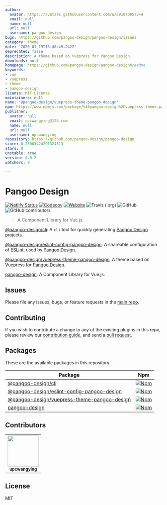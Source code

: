 ```yaml
---
author:
  avatar: https://avatars.githubusercontent.com/u/59107005?v=4
  email: null
  name: null
  url: null
  username: pangoo-design
bugs: https://github.com/pangoo-design/pangoo-design/issues
category: theme
date: '2020-01-19T13:40:49.242Z'
deprecated: false
description: A theme based on Vuepress for Pangoo Design.
downloads: null
homepage: https://github.com/pangoo-design/pangoo-design#readme
keywords:
- vue
- vuepress
- theme
- pangoo-design
license: MIT License
maintainers: null
name: '@pangoo-design/vuepress-theme-pangoo-design'
npm: https://www.npmjs.com/package/%40pangoo-design%2Fvuepress-theme-pangoo-design
publisher:
  avatar: null
  email: upcwangying@126.com
  name: null
  url: null
  username: upcwangying
repository: https://github.com/pangoo-design/pangoo-design
score: 0.28003424291324513
stars: 0
unstable: true
version: 0.0.2
watchers: 0

---
```


# Pangoo Design

[![Netlify Status](https://api.netlify.com/api/v1/badges/05401131-d6e0-40be-bf1d-4dbe2ed7633b/deploy-status)](https://app.netlify.com/sites/pangoo-design/deploys)
[![Codecov](https://img.shields.io/codecov/c/gh/pangoo-design/pangoo-design)](https://codecov.io/gh/pangoo-design/pangoo-design)
[![Website](https://img.shields.io/website?url=https%3A%2F%2Fpangoo.design)](https://pangoo.design)
![Travis (.org)](https://img.shields.io/travis/pangoo-design/pangoo-design)
![GitHub](https://img.shields.io/github/license/pangoo-design/pangoo-design)
![GitHub contributors](https://img.shields.io/github/contributors/pangoo-design/pangoo-design)

> A Component Library for Vue.js.

[@pangoo-design/cli](packages/@pangoo-design/cli): A `cli` tool for quickly generating [Pangoo Design](https://pangoo.design) projects.

[@pangoo-design/eslint-config-pangoo-design](packages/@pangoo-design/eslint-config-pangoo-design): A shareable configuration of [ESLint](https://eslint.org), used by [Pangoo Design](https://pangoo.design).

[@pangoo-design/vuepress-theme-pangoo-design](packages/@pangoo-design/vuepress-theme-pangoo-design): A theme based on Vuepress for [Pangoo Design](https://pangoo.design).

[pangoo-design](packages/pangoo-design): A Component Library for Vue.js.

## Issues

Please file any issues, bugs, or feature requests in the [main
repo](https://github.com/pangoo-design/pangoo-design/issues/new).

## Contributing

If you wish to contribute a change to any of the existing plugins in this repo,
please review our [contribution guide](https://github.com/pangoo-design/pangoo-design/blob/master/.github/CONTRIBUTING.md),
and send a [pull request](https://github.com/pangoo-design/pangoo-design/pulls).

## Packages
These are the available packages in this repository.

| Package | Npm |
|--------|-----|
| [@pangoo-design/cli](./packages/@pangoo-design/cli) | [![Npm](https://img.shields.io/npm/v/@pangoo-design/cli)](https://www.npmjs.com/package/@pangoo-design/cli) |
| [@pangoo-design/eslint-config-pangoo-design](./packages/@pangoo-design/eslint-config-pangoo-design) | [![Npm](https://img.shields.io/npm/v/@pangoo-design/eslint-config-pangoo-design)](https://www.npmjs.com/package/@pangoo-design/eslint-config-pangoo-design) |
| [@pangoo-design/vuepress-theme-pangoo-design](./packages/@pangoo-design/vuepress-theme-pangoo-design) | [![Npm](https://img.shields.io/npm/v/@pangoo-design/vuepress-theme-pangoo-design)](https://www.npmjs.com/package/@pangoo-design/vuepress-theme-pangoo-design) |
| [pangoo-design](./packages/pangoo-design) | [![Npm](https://img.shields.io/npm/v/pangoo-design)](https://www.npmjs.com/package/pangoo-design) |

## Contributors

<!-- ALL-CONTRIBUTORS-LIST:START - Do not remove or modify this section -->
<!-- prettier-ignore-start -->
<!-- markdownlint-disable -->
<table>
  <tr>
    <td align="center"><a href="https://upcwangying.com"><img src="https://avatars1.githubusercontent.com/u/19725091?v=4" width="100px;" alt=""/><br /><sub><b>upcwangying</b></sub></a></td>
  </tr>
</table>

<!-- markdownlint-enable -->
<!-- prettier-ignore-end -->
<!-- ALL-CONTRIBUTORS-LIST:END -->

## License

MIT
